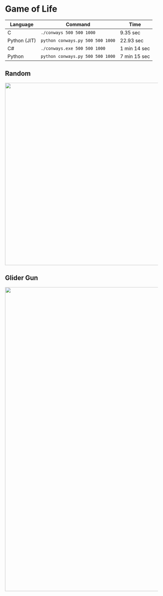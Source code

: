 # Game of Life

| Language    | Command                             | Time         |
| ----------- |------------------------------------ | ------------ |
| C           | `./conways 500 500 1000`            | 9.35 sec     |
| Python (JIT)| `python conways.py 500 500 1000`    | 22.93 sec    |
| C#          | `./conways.exe 500 500 1000`        | 1 min 14 sec |
| Python      | `python conways.py 500 500 1000`    | 7 min 15 sec |

## Random

<p align="center">
  <img width="600" src="images/random.gif">
</p>

## Glider Gun

<p align="center">
  <img width="1000" src="images/glider_gun.gif">
</p>
